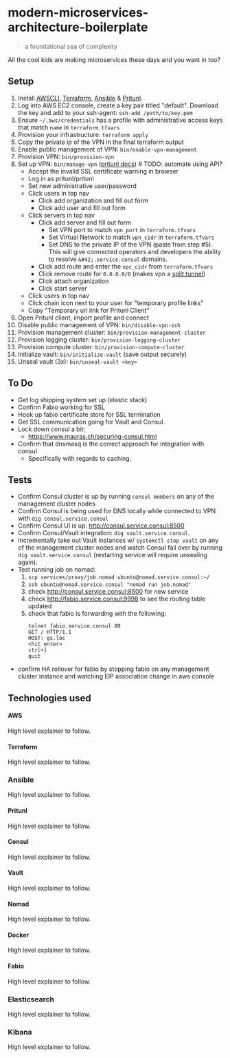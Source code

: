 # modern-microservices-architecture-boilerplate
> a foundational sea of complexity

All the cool kids are making microservices these days and you want in too?

## Setup
1. Install [AWSCLI], [Terraform], [Ansible] & [Pritunl].
2. Log into AWS EC2 console, create a key pair titled "default".
   Download the key and add to your ssh-agent: `ssh-add /path/to/key.pem`
3. Ensure `~/.aws/credentials` has a profile with administrative
   access keys that match `name` in `terraform.tfvars`
4. Provision your infrastructure: `terraform apply`
5. Copy the private ip of the VPN in the final terraform output
6. Enable public management of VPN: `bin/enable-vpn-management`
7. Provision VPN: `bin/provision-vpn`
8. Set up VPN: `bin/manage-vpn` ([pritunl docs]) # TODO: automate using API?
   * Accept the invalid SSL certificate warning in browser
   * Log in as pritunl/pritunl
   * Set new administrative user/password
   * Click users in top nav
     * Click add organization and fill out form
     * Click add user and fill out form
   * Click servers in top nav
     * Click add server and fill out form
         * Set VPN port to match `vpn_port` in `terraform.tfvars`
         * Set Virtual Network to match `vpn_cidr` in `terraform.tfvars`
         * Set DNS to the private IP of the VPN (paste from step #5).
           This will give connected operators and developers the ability
           to resolve `&#42;.service.consul` domains.
     * Click add route and enter the `vpc_cidr` from `terraform.tfvars`
     * Click remove route for `0.0.0.0/0` (makes vpn a [split tunnel])
     * Click attach organization
     * Click start server
   * Click users in top nav
   * Click chain icon next to your user for "temporary profile links"
   * Copy "Temporary uri link for Pritunl Client"
9. Open Pritunl client, import profile and connect
10. Disable public management of VPN: `bin/disable-vpn-ssh`
11. Provision management cluster: `bin/provision-management-cluster`
12. Provision logging cluster: `bin/provision-logging-cluster`
13. Provision compute cluster: `bin/provision-compute-cluster`
15. Initialize vault: `bin/initialize-vault` (save output securely)
16. Unseal vault (3x): `bin/unseal-vault <key>`

## To Do
- Get log shipping system set up (elastic stack)
- Confirm Fabio working for SSL
- Hook up fabio certificate store for SSL termination
- Get SSL communication going for Vault and Consul.
- Lock down consul a bit:
  - https://www.mauras.ch/securing-consul.html
- Confirm that dnsmasq is the correct approach for integration with consul
  - Specifically with regards to caching.

## Tests
- Confirm Consul cluster is up by running `consul members` on any of the
  management cluster nodes
- Confirm Consul is being used for DNS locally while connected to VPN
  with `dig consul.service.consul`
- Confirm Consul UI is up: http://consul.service.consul:8500
- Confirm Consul/Vault integration: `dig vault.service.consul`.
- Incrementally take out Vault instances w/ `systemctl stop vault` on
  any of the management cluster nodes and watch Consul fail over by
  running `dig vault.service.consul` (restarting service will require
  unsealing again).
- Test running job on nomad:
  1. `scp services/proxy/job.nomad ubuntu@nomad.service.consul:~/`
  2. `ssh ubuntu@nomad.service.consul "nomad run job.nomad"`
  3. check http://consul.service.consul:8500 for new service
  3. check http://fabio.service.consul:9998 to see the routing table updated
  4. check that fabio is forwarding with the following:
     ```
     telnet fabio.service.consul 80
     GET / HTTP/1.1
     HOST: gs.loc
     <hit enter>
     ctrl+]
     quit
     ```
- confirm HA rollover for fabio by stopping fabio on any management cluster
  instance and watching EIP association change in aws console

## Technologies used

#### AWS
High level explainer to follow.

#### Terraform
High level explainer to follow.

### Ansible
High level explainer to follow.

#### Pritunl
High level explainer to follow.

#### Consul
High level explainer to follow.

#### Vault
High level explainer to follow.

#### Nomad
High level explainer to follow.

#### Docker
High level explainer to follow.

#### Fabio
High level explainer to follow.

### Elasticsearch
High level explainer to follow.

### Kibana
High level explainer to follow.

[AWSCLI]: http://docs.aws.amazon.com/cli/latest/userguide/installing.html
[Terraform]: https://www.terraform.io/downloads.html
[Ansible]: http://docs.ansible.com/ansible/intro_installation.html#latest-releases-via-pip
[Pritunl]: https://pritunl.com
[pritunl docs]: https://docs.pritunl.com/docs/connecting
[split tunnel]: https://en.wikipedia.org/wiki/Split_tunneling
